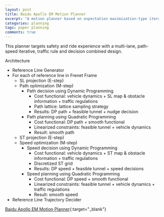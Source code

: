 ```yaml
---
layout: post
title: Baidu Apollo EM Motion Planner
excerpt: "A motion planner based on expectation maximization-type iterative algorithm."
categories: planning
tags: paper planning
comments: true
---
```


This planner targets safety and ride experience with a multi-lane, path-speed iterative, traffic rule and decision combined design.

Architecture
- Reference Line Generator
- For each of reference line in Frenet Frame
  - SL projection (E-step)
  - Path optimization (M-step)
    - Path decision using Dynamic Programming
      - Cost functional: vehicle dynamics + SL map & obstacle information + traffic regulations
      - Path lattice: lattice sampling strategy
      - Results: DP path + feasible tunnel + nudge decision
    - Path planning using Quadratic Programming
      - Cost functional: DP path + smooth functional
      - Linearized constraints: feasible tunnel + vehicle dynamics
      - Result: smooth path
  - ST projection (E-step)
  - Speed optimization (M-step)
    - Speed decision using Dynamic Programming
      - Cost functional: vehicle dynamics + ST map & obstacle information + traffic regulations
      - Discretized ST grid
      - Results: DP speed + feasible tunnel + speed decisions
    - Speed planning using Quadratic Programming
      - Cost functional: DP speed + smooth functional
      - Linearized constraints: feasible tunnel + vehicle dynamics + traffic regulations
      - Result: smooth speed
- Reference Line Trajectory Decider

[Baidu Apollo EM Motion Planner](https://arxiv.org/abs/1807.08048){:target="_blank"}